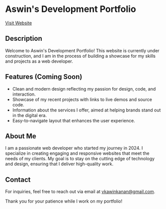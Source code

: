 # Aswin's Development Portfolio

[Visit Website](https://aswin-dev.vercel.app/)

## Description
Welcome to Aswin's Development Portfolio! This website is currently under construction, and I am in the process of building a showcase for my skills and projects as a web developer.

## Features (Coming Soon)
- Clean and modern design reflecting my passion for design, code, and interaction.
- Showcase of my recent projects with links to live demos and source code.
- Information about the services I offer, aimed at helping brands stand out in the digital era.
- Easy-to-navigate layout that enhances the user experience.

## About Me
I am a passionate web developer who started my journey in 2024. I specialize in creating engaging and responsive websites that meet the needs of my clients. My goal is to stay on the cutting edge of technology and design, ensuring that I deliver high-quality work.

## Contact
For inquiries, feel free to reach out via email at [vkawinkanan@gmail.com](mailto:vkawinkanan@gmail.com).

Thank you for your patience while I work on my portfolio!
